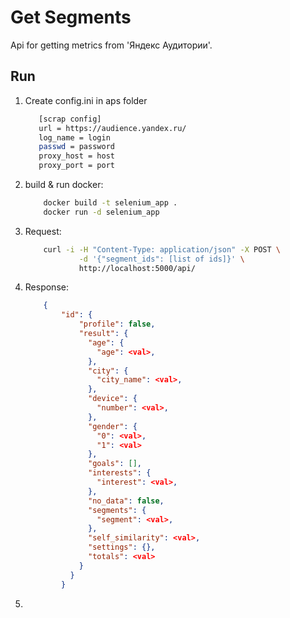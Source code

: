 # Get Segments

Api for getting metrics from 'Яндекс Аудитории'.

## Run
1. Create config.ini in aps folder

    ```bash
       [scrap config]
       url = https://audience.yandex.ru/
       log_name = login
       passwd = password
       proxy_host = host
       proxy_port = port
    ```

2. build & run docker:
    ```bash
        docker build -t selenium_app .
        docker run -d selenium_app

    ```

3. Request:
    
    ```bash
        curl -i -H "Content-Type: application/json" -X POST \
                -d '{"segment_ids": [list of ids]}' \
                http://localhost:5000/api/
    ```
   
4. Response:
    ```json
        {
            "id": {
                "profile": false, 
                "result": {
                  "age": {
                    "age": <val>, 
                  }, 
                  "city": {
                    "city_name": <val>, 
                  }, 
                  "device": {
                    "number": <val>, 
                  }, 
                  "gender": {
                    "0": <val>, 
                    "1": <val>
                  }, 
                  "goals": [], 
                  "interests": {
                    "interest": <val>, 
                  }, 
                  "no_data": false, 
                  "segments": {
                    "segment": <val>, 
                  }, 
                  "self_similarity": <val>, 
                  "settings": {}, 
                  "totals": <val>
                }
              }
            }

    ```
 
3. 

